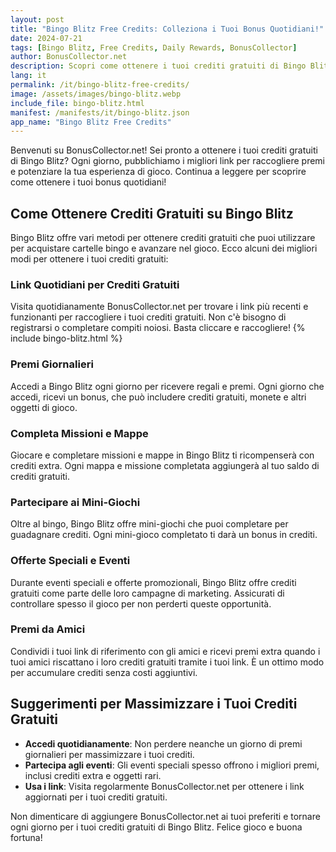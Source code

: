 ```yaml
---
layout: post
title: "Bingo Blitz Free Credits: Colleziona i Tuoi Bonus Quotidiani!"
date: 2024-07-21
tags: [Bingo Blitz, Free Credits, Daily Rewards, BonusCollector]
author: BonusCollector.net
description: Scopri come ottenere i tuoi crediti gratuiti di Bingo Blitz ogni giorno. Aggiorniamo quotidianamente con i migliori link per i tuoi premi.
lang: it
permalink: /it/bingo-blitz-free-credits/
image: /assets/images/bingo-blitz.webp
include_file: bingo-blitz.html
manifest: /manifests/it/bingo-blitz.json
app_name: "Bingo Blitz Free Credits"
---
```


Benvenuti su BonusCollector.net! Sei pronto a ottenere i tuoi crediti gratuiti di Bingo Blitz? Ogni giorno, pubblichiamo i migliori link per raccogliere premi e potenziare la tua esperienza di gioco. Continua a leggere per scoprire come ottenere i tuoi bonus quotidiani!

## Come Ottenere Crediti Gratuiti su Bingo Blitz

Bingo Blitz offre vari metodi per ottenere crediti gratuiti che puoi utilizzare per acquistare cartelle bingo e avanzare nel gioco. Ecco alcuni dei migliori modi per ottenere i tuoi crediti gratuiti:

### Link Quotidiani per Crediti Gratuiti
Visita quotidianamente BonusCollector.net per trovare i link più recenti e funzionanti per raccogliere i tuoi crediti gratuiti. Non c'è bisogno di registrarsi o completare compiti noiosi. Basta cliccare e raccogliere!
{% include bingo-blitz.html %}

### Premi Giornalieri
Accedi a Bingo Blitz ogni giorno per ricevere regali e premi. Ogni giorno che accedi, ricevi un bonus, che può includere crediti gratuiti, monete e altri oggetti di gioco.

### Completa Missioni e Mappe
Giocare e completare missioni e mappe in Bingo Blitz ti ricompenserà con crediti extra. Ogni mappa e missione completata aggiungerà al tuo saldo di crediti gratuiti.

### Partecipare ai Mini-Giochi
Oltre al bingo, Bingo Blitz offre mini-giochi che puoi completare per guadagnare crediti. Ogni mini-gioco completato ti darà un bonus in crediti.

### Offerte Speciali e Eventi
Durante eventi speciali e offerte promozionali, Bingo Blitz offre crediti gratuiti come parte delle loro campagne di marketing. Assicurati di controllare spesso il gioco per non perderti queste opportunità.

### Premi da Amici
Condividi i tuoi link di riferimento con gli amici e ricevi premi extra quando i tuoi amici riscattano i loro crediti gratuiti tramite i tuoi link. È un ottimo modo per accumulare crediti senza costi aggiuntivi.

## Suggerimenti per Massimizzare i Tuoi Crediti Gratuiti

- **Accedi quotidianamente**: Non perdere neanche un giorno di premi giornalieri per massimizzare i tuoi crediti.
- **Partecipa agli eventi**: Gli eventi speciali spesso offrono i migliori premi, inclusi crediti extra e oggetti rari.
- **Usa i link**: Visita regolarmente BonusCollector.net per ottenere i link aggiornati per i tuoi crediti gratuiti.

Non dimenticare di aggiungere BonusCollector.net ai tuoi preferiti e tornare ogni giorno per i tuoi crediti gratuiti di Bingo Blitz. Felice gioco e buona fortuna!